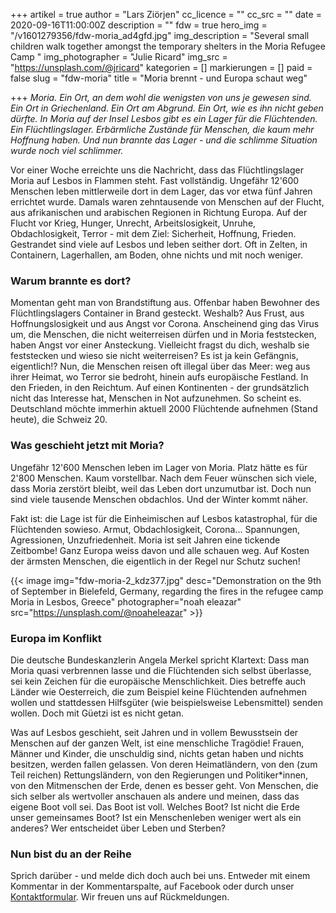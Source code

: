 +++
artikel = true
author = "Lars Ziörjen"
cc_licence = ""
cc_src = ""
date = 2020-09-16T11:00:00Z
description = ""
fdw = true
hero_img = "/v1601279356/fdw-moria_ad4gfd.jpg"
img_description = "Several small children walk together amongst the temporary shelters in the Moria Refugee Camp "
img_photographer = "Julie Ricard"
img_src = "https://unsplash.com/@jricard"
kategorien = []
markierungen = []
paid = false
slug = "fdw-moria"
title = "Moria brennt - und Europa schaut weg"

+++
_Moria. Ein Ort, an dem wohl die wenigsten von uns je gewesen sind. Ein Ort in Griechenland. Ein Ort am Abgrund. Ein Ort, wie es ihn nicht geben dürfte. In Moria auf der Insel Lesbos gibt es ein Lager für die Flüchtenden. Ein Flüchtlingslager. Erbärmliche Zustände für Menschen, die kaum mehr Hoffnung haben. Und nun brannte das Lager - und die schlimme Situation wurde noch viel schlimmer._

Vor einer Woche erreichte uns die Nachricht, dass das Flüchtlingslager Moria auf Lesbos in Flammen steht. Fast vollständig. Ungefähr 12'600 Menschen leben mittlerweile dort in dem Lager, das vor etwa fünf Jahren errichtet wurde. Damals waren zehntausende von Menschen auf der Flucht, aus afrikanischen und arabischen Regionen in Richtung Europa. Auf der Flucht vor Krieg, Hunger, Unrecht, Arbeitslosigkeit, Unruhe, Obdachlosigkeit, Terror - mit dem Ziel: Sicherheit, Hoffnung, Frieden. Gestrandet sind viele auf Lesbos und leben seither dort. Oft in Zelten, in Containern, Lagerhallen, am Boden, ohne nichts und mit noch weniger.

### Warum brannte es dort?

Momentan geht man von Brandstiftung aus. Offenbar haben Bewohner des Flüchtlingslagers Container in Brand gesteckt. Weshalb? Aus Frust, aus Hoffnungslosigkeit und aus Angst vor Corona. Anscheinend ging das Virus um, die Menschen, die nicht weiterreisen dürfen und in Moria feststecken, haben Angst vor einer Ansteckung. Vielleicht fragst du dich, weshalb sie feststecken und wieso sie nicht weiterreisen? Es ist ja kein Gefängnis, eigentlich!? Nun, die Menschen reisen oft illegal über das Meer: weg aus ihrer Heimat, wo Terror sie bedroht, hinein aufs europäische Festland. In den Frieden, in den Reichtum. Auf einen Kontinenten - der grundsätzlich nicht das Interesse hat, Menschen in Not aufzunehmen. So scheint es. Deutschland möchte immerhin aktuell 2000 Flüchtende aufnehmen (Stand heute), die Schweiz 20.

### Was geschieht jetzt mit Moria? ​

Ungefähr 12'600 Menschen leben im Lager von Moria. Platz hätte es für 2'800 Menschen. Kaum vorstellbar. Nach dem Feuer wünschen sich viele, dass Moria zerstört bleibt, weil das Leben dort unzumutbar ist. Doch nun sind viele tausende Menschen obdachlos. Und der Winter kommt näher.

Fakt ist: die Lage ist für die Einheimischen auf Lesbos katastrophal, für die Flüchtenden sowieso. Armut, Obdachlosigkeit, Corona... Spannungen, Agressionen, Unzufriedenheit. Moria ist seit Jahren eine tickende Zeitbombe! Ganz Europa weiss davon und alle schauen weg. Auf Kosten der ärmsten Menschen, die eigentlich in der Regel nur Schutz suchen!

{{< image img="fdw-moria-2_kdz377.jpg" desc="Demonstration on the 9th of September in Bielefeld, Germany, regarding the fires in the refugee camp Moria in Lesbos, Greece" photographer="noah eleazar" src="https://unsplash.com/@noaheleazar" >}}

### Europa im Konflikt​

Die deutsche Bundeskanzlerin Angela Merkel spricht Klartext: Dass man Moria quasi verbrennen lasse und die Flüchtenden sich selbst überlasse, sei kein Zeichen für die europäische Menschlichkeit. Dies betreffe auch Länder wie Oesterreich, die zum Beispiel keine Flüchtenden aufnehmen wollen und stattdessen Hilfsgüter (wie beispielsweise Lebensmittel) senden wollen. Doch mit Güetzi ist es nicht getan.

Was auf Lesbos geschieht, seit Jahren und in vollem Bewusstsein der Menschen auf der ganzen Welt, ist eine menschliche Tragödie! Frauen, Männer und Kinder, die unschuldig sind, nichts getan haben und nichts besitzen, werden fallen gelassen. Von deren Heimatländern, von den (zum Teil reichen) Rettungsländern, von den Regierungen und Politiker*innen, von den Mitmenschen der Erde, denen es besser geht. Von Menschen, die sich selber als wertvoller anschauen als andere und meinen, dass das eigene Boot voll sei. Das Boot ist voll. Welches Boot? Ist nicht die Erde unser gemeinsames Boot? Ist ein Menschenleben weniger wert als ein anderes? Wer entscheidet über Leben und Sterben?

### Nun bist du an der Reihe

Sprich darüber - und melde dich doch auch bei uns. Entweder mit einem Kommentar in der Kommentarspalte, auf Facebook oder durch unser [Kontaktformular](https://chinderzytig-v1.netlify.app/kontakt/). Wir freuen uns auf Rückmeldungen.
